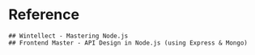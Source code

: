 # Reference
    ## Wintellect - Mastering Node.js
    ## Frontend Master - API Design in Node.js (using Express & Mongo)
